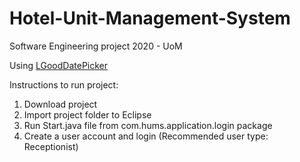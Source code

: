 # Hotel-Unit-Management-System
Software Engineering project 2020 - UoM

Using <a href="https://github.com/LGoodDatePicker/LGoodDatePicker">LGoodDatePicker</a>

Instructions to run project:
1) Download project
2) Import project folder to Eclipse
3) Run Start.java file from com.hums.application.login package
4) Create a user account and login (Recommended user type: Receptionist)
